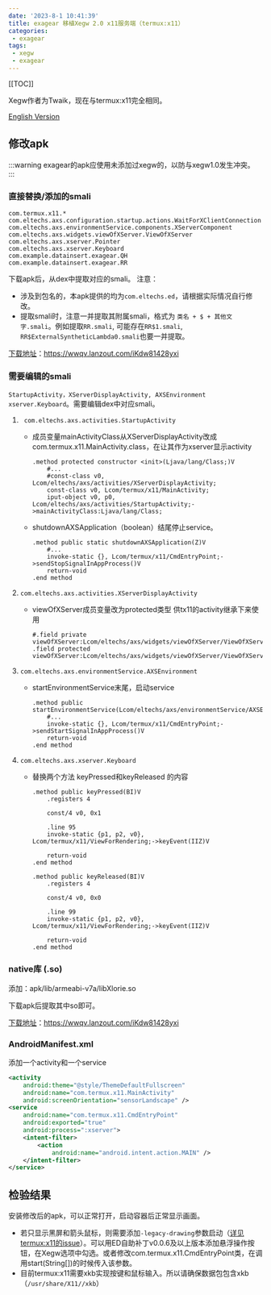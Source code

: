 ```yaml
---
date: '2023-8-1 10:41:39'
title: exagear 移植Xegw 2.0 x11服务端（termux:x11）
categories: 
 - exagear
tags:
 - xegw
 - exagear
---
```


[[TOC]]

Xegw作者为Twaik，现在与termux:x11完全相同。

[English Version](./index_en.html)
## 修改apk

:::warning
exagear的apk应使用未添加过xegw的，以防与xegw1.0发生冲突。
:::

### 直接替换/添加的smali
```
com.termux.x11.*
com.eltechs.axs.configuration.startup.actions.WaitForXClientConnection
com.eltechs.axs.environmentService.components.XServerComponent
com.eltechs.axs.widgets.viewOfXServer.ViewOfXServer
com.eltechs.axs.xserver.Pointer
com.eltechs.axs.xserver.Keyboard
com.example.datainsert.exagear.QH
com.example.datainsert.exagear.RR
```
下载apk后，从dex中提取对应的smali。
注意：
- 涉及到包名的，本apk提供的均为`com.eltechs.ed`，请根据实际情况自行修改。
- 提取smali时，注意一并提取其附属smali，格式为 `类名 + $ + 其他文字.smali`。例如提取`RR.smali`, 可能存在`RR$1.smali`, `RR$ExternalSyntheticLambda0.smali`也要一并提取。


[下载地址](https://wwqv.lanzout.com/iKdw81428yxi)：https://wwqv.lanzout.com/iKdw81428yxi

### 需要编辑的smali
`StartupActivity，XServerDisplayActivity, AXSEnvironment xserver.Keyboard`。需要编辑dex中对应smali。

1. ` com.eltechs.axs.activities.StartupActivity`
    - 成员变量mainActivityClass从XServerDisplayActivity改成com.termux.x11.MainActivity.class，在让其作为xserver显示activity
        ```smali
        .method protected constructor <init>(Ljava/lang/Class;)V
            #...
            #const-class v0, Lcom/eltechs/axs/activities/XServerDisplayActivity;
            const-class v0, Lcom/termux/x11/MainActivity;
            iput-object v0, p0, Lcom/eltechs/axs/activities/StartupActivity;->mainActivityClass:Ljava/lang/Class;
        ```
    - shutdownAXSApplication（boolean）结尾停止service。
        ```smali
        .method public static shutdownAXSApplication(Z)V
            #...
            invoke-static {}, Lcom/termux/x11/CmdEntryPoint;->sendStopSignalInAppProcess()V
            return-void
        .end method
        ```
2. `com.eltechs.axs.activities.XServerDisplayActivity `
    - viewOfXServer成员变量改为protected类型 供tx11的activity继承下来使用
        ```smali
        #.field private viewOfXServer:Lcom/eltechs/axs/widgets/viewOfXServer/ViewOfXServer;
        .field protected viewOfXServer:Lcom/eltechs/axs/widgets/viewOfXServer/ViewOfXServer;
        ```

3. `com.eltechs.axs.environmentService.AXSEnvironment`
    - startEnvironmentService末尾，启动service
        ```smali
        .method public startEnvironmentService(Lcom/eltechs/axs/environmentService/AXSEnvironment$StartupCallback;Lcom/eltechs/axs/environmentService/TrayConfiguration;)V
            #...
            invoke-static {}, Lcom/termux/x11/CmdEntryPoint;->sendStartSignalInAppProcess()V
            return-void
        .end method
        ```
4. `com.eltechs.axs.xserver.Keyboard`
    - 替换两个方法 keyPressed和keyReleased 的内容
        ```smali
        .method public keyPressed(BI)V
            .registers 4

            const/4 v0, 0x1

            .line 95
            invoke-static {p1, p2, v0}, Lcom/termux/x11/ViewForRendering;->keyEvent(IIZ)V

            return-void
        .end method

        .method public keyReleased(BI)V
            .registers 4

            const/4 v0, 0x0

            .line 99
            invoke-static {p1, p2, v0}, Lcom/termux/x11/ViewForRendering;->keyEvent(IIZ)V

            return-void
        .end method
        ```

### native库 (.so)
添加：apk/lib/armeabi-v7a/libXlorie.so

下载apk后提取其中so即可。

[下载地址](https://wwqv.lanzout.com/iKdw81428yxi)：https://wwqv.lanzout.com/iKdw81428yxi
### AndroidManifest.xml
添加一个activity和一个service
```xml
<activity
	android:theme="@style/ThemeDefaultFullscreen"
	android:name="com.termux.x11.MainActivity"
	android:screenOrientation="sensorLandscape" />
<service
	android:name="com.termux.x11.CmdEntryPoint"
	android:exported="true"
	android:process=":xserver">
	<intent-filter>
		<action
			android:name="android.intent.action.MAIN" />
	</intent-filter>
</service>
```

## 检验结果

安装修改后的apk，可以正常打开，启动容器后正常显示画面。
- 若只显示黑屏和箭头鼠标，则需要添加`-legacy-drawing`参数启动（[详见termux:x11的issue](https://github.com/termux/termux-x11/issues/375)）。可以用ED自助补丁v0.0.6及以上版本添加悬浮操作按钮，在Xegw选项中勾选。或者修改com.termux.x11.CmdEntryPoint类，在调用start(String[])的时候传入该参数。
- 目前termux:x11需要xkb实现按键和鼠标输入。所以请确保数据包包含xkb （`/usr/share/X11//xkb`）


